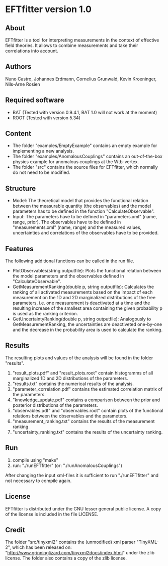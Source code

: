 # EFTfitter version 1.0

## About
EFTfitter is a tool for interpreting measurements in the context of effective field theories. It allows to combine measurements and take their correlations into account.

## Authors
Nuno Castro, Johannes Erdmann, Cornelius Grunwald, Kevin Kroeninger, Nils-Arne Rosien

## Required software
* BAT (Tested with version 0.9.4.1, BAT 1.0 will not work at the moment)  
* ROOT (Tested with version 5.34)

## Content
* The folder "examples/EmptyExample" contains an empty example for implementing a new analysis.
* The folder "examples/AnomalousCouplings" contains an out-of-the-box physics example for anomalous couplings at the Wtb-vertex.
* The folder "src" contains the source files for EFTfitter, which normally do not need to be modified.

## Structure
* Model: The theoretical model that provides the functional relation between the measurable quantity (the observables) and the model parameters has to be defined in the function "CalculateObservable".
* Input: The parameters have to be defined in "parameters.xml" (name, range, prior). The observables have to be defined in "measurements.xml" (name, range) and the measured values, uncertainties and correlations of the observables have to be provided.

## Features
The following additional functions can be called in the run file.
* PlotObservables(string outputfile): Plots the functional relation between the model parameters and the observables defined in "CalculateObservable".
* GetMeasurementRanking(double p, string outputfile): Calculates the ranking of all activated measurements based on the impact of each measurement on the 1D and 2D marginalized distributions of the free parameters, i.e. one measurement is deactivated at a time and the resulting increase of the smallest area containing the given probability p is used as the ranking criterion.
* GetUncertaintyRanking(double p, string outputfile): Analogously to GetMeasurementRanking, the uncertainties are deactiveted one-by-one and the decrease in the probability area is used to calculate the ranking.

## Results 
The resulting plots and values of the analysis will be found in the folder "results".
 1. "result_plots.pdf" and "result_plots.root" contain histogramms of all marginalized 1D and 2D distributions of the parameters.
 2. "results.txt" contains the numerical results of the analysis.
 3. "parameter_correlation.pdf" contains the estimated correlation matrix of the parameters.
 4. "knowledge_update.pdf" contains a comparison between the prior and posterior distributions of the parameters.
 5. "observables.pdf" and "observables.root" contain plots of the functional relations between the observables and the parameters.
 6. "measurement_ranking.txt" contains the results of the measurement ranking.
 7. "uncertainty_ranking.txt" contains the results of the uncertainty ranking.

## Run
1. compile using "make"
2. run: "./runEFTfitter" (or: "./runAnomalousCouplings")

After changing the input xml-files it is sufficient to run "./runEFTfitter" and not necessary to compile again.

## License
EFTfitter is distributed under the GNU lesser general public license. A copy of the license is included in the file LICENSE.

## Credit
The folder "src/tinyxml2" contains the (unmodified) xml parser "TinyXML-2", which has been released on: "http://www.grinninglizard.com/tinyxml2docs/index.html" under the zlib license. The folder also contains a copy of the zlib license.
